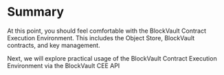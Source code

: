 # Summary

At this point, you should feel comfortable with the BlockVault Contract Execution Environment. This includes the Object Store, BlockVault contracts, and key management.

Next, we will explore practical usage of the BlockVault Contract Execution Environment via the BlockVault CEE API
